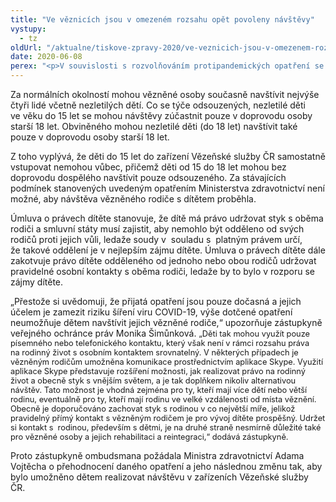 ```yaml
---
title: "Ve věznicích jsou v omezeném rozsahu opět povoleny návštěvy"
vystupy:
  - tz
oldUrl: "/aktualne/tiskove-zpravy-2020/ve-veznicich-jsou-v-omezenem-rozsahu-opet-povoleny-navstevy"
date: 2020-06-08
perex: "<p>V souvislosti s rozvolňováním protipandemických opatření se na základě mimořádného opatření Ministerstva zdravotnictví ze dne 15. 5. 2020 ve vazebních věznicích, věznicích a v ústavech pro výkon zabezpečovací detence znovu umožnily návštěvy, nicméně zatím pouze v omezeném rozsahu. Od 18. 5. 2020 může být vězněná osoba v rámci jedné návštěvy navštívena pouze jedním návštěvníkem.</p>"
---
```


<!-- imported from the old website -->

<p>Za normálních okolností mohou vězněné osoby současně navštívit nejvýše čtyři lidé včetně nezletilých dětí. Co se týče odsouzených, nezletilé děti ve věku do 15 let se mohou návštěvy zúčastnit pouze v doprovodu osoby starší 18 let. Obviněného mohou nezletilé děti (do 18 let) navštívit také pouze v doprovodu osoby starší 18 let.</p><p>Z toho vyplývá, že děti do 15 let do zařízení Vězeňské služby ČR samostatně vstupovat nemohou vůbec, přičemž děti od 15 do 18 let mohou bez doprovodu dospělého navštívit pouze odsouzeného. Za stávajících podmínek stanovených uvedeným opatřením Ministerstva zdravotnictví není možné, aby návštěva vězněného rodiče s dítětem proběhla.</p><p>Úmluva o právech dítěte stanovuje, že dítě má právo udržovat styk s oběma rodiči a smluvní státy musí zajistit, aby nemohlo být odděleno od svých rodičů proti jejich vůli, ledaže soudy v  souladu s  platným právem určí, že takové oddělení je v nejlepším zájmu dítěte. Úmluva o právech dítěte dále zakotvuje právo dítěte odděleného od jednoho nebo obou rodičů udržovat pravidelné osobní kontakty s oběma rodiči, ledaže by to bylo v rozporu se zájmy dítěte.</p><p>„Přestože si uvědomuji, že přijatá opatření jsou pouze dočasná a jejich účelem je zamezit riziku šíření viru COVID-19, výše dotčené opatření neumožňuje dětem navštívit jejich vězněné rodiče,“ upozorňuje zástupkyně veřejného ochránce práv Monika Šimůnková. <span style="font-size: 12.8px;">„Děti tak mohou využít pouze písemného nebo telefonického kontaktu, který však není v rámci rozsahu práva na rodinný život s osobním kontaktem srovnatelný. V některých případech je vězněným rodičům umožněna komunikace prostřednictvím aplikace Skype. Využití aplikace Skype představuje rozšíření možnosti, jak realizovat právo na rodinný život a obecně styk s vnějším světem, a je tak doplňkem nikoliv alternativou návštěv. Tato možnost je vhodná zejména pro ty, kteří mají více dětí nebo větší rodinu, eventuálně pro ty, kteří mají rodinu ve velké vzdálenosti od místa věznění. Obecně je doporučováno zachovat styk s rodinou v co největší míře, jelikož pravidelný přímý kontakt s vězněným rodičem je pro vývoj dítěte prospěšný. Udržet si kontakt s  rodinou, především s dětmi, je na druhé straně nesmírně důležité také pro vězněné osoby a jejich rehabilitaci a reintegraci,“ dodává zástupkyně.</span></p><p>Proto zástupkyně ombudsmana požádala Ministra zdravotnictví Adama Vojtěcha o přehodnocení daného opatření a jeho následnou změnu tak, aby bylo umožněno dětem realizovat návštěvu v zařízeních Vězeňské služby ČR.</p>
